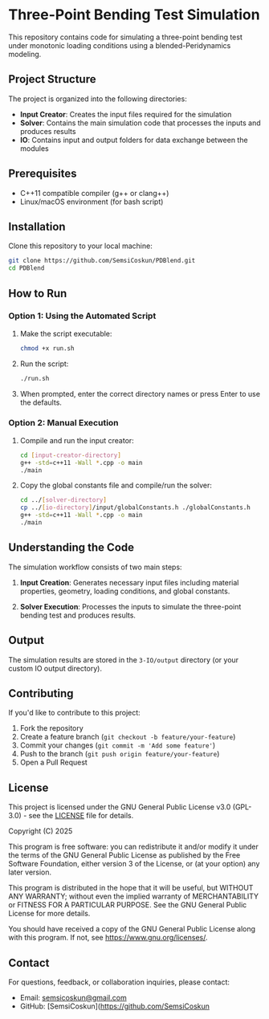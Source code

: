 # Three-Point Bending Test Simulation

This repository contains code for simulating a three-point bending test under monotonic loading conditions using a blended-Peridynamics modeling.

## Project Structure

The project is organized into the following directories:

- **Input Creator**: Creates the input files required for the simulation
- **Solver**: Contains the main simulation code that processes the inputs and produces results
- **IO**: Contains input and output folders for data exchange between the modules

## Prerequisites

- C++11 compatible compiler (g++ or clang++)
- Linux/macOS environment (for bash script)

## Installation

Clone this repository to your local machine:

```bash
git clone https://github.com/SemsiCoskun/PDBlend.git
cd PDBlend
```

## How to Run

### Option 1: Using the Automated Script

1. Make the script executable:
   ```bash
   chmod +x run.sh
   ```

2. Run the script:
   ```bash
   ./run.sh
   ```

3. When prompted, enter the correct directory names or press Enter to use the defaults.

### Option 2: Manual Execution

1. Compile and run the input creator:
   ```bash
   cd [input-creator-directory]
   g++ -std=c++11 -Wall *.cpp -o main
   ./main
   ```

2. Copy the global constants file and compile/run the solver:
   ```bash
   cd ../[solver-directory]
   cp ../[io-directory]/input/globalConstants.h ./globalConstants.h
   g++ -std=c++11 -Wall *.cpp -o main
   ./main
   ```

## Understanding the Code

The simulation workflow consists of two main steps:

1. **Input Creation**: Generates necessary input files including material properties, geometry, loading conditions, and global constants.

2. **Solver Execution**: Processes the inputs to simulate the three-point bending test and produces results.

## Output

The simulation results are stored in the `3-IO/output` directory (or your custom IO output directory).

## Contributing

If you'd like to contribute to this project:

1. Fork the repository
2. Create a feature branch (`git checkout -b feature/your-feature`)
3. Commit your changes (`git commit -m 'Add some feature'`)
4. Push to the branch (`git push origin feature/your-feature`)
5. Open a Pull Request

## License

This project is licensed under the GNU General Public License v3.0 (GPL-3.0) - see the [LICENSE](LICENSE) file for details.

Copyright (C) 2025

This program is free software: you can redistribute it and/or modify
it under the terms of the GNU General Public License as published by
the Free Software Foundation, either version 3 of the License, or
(at your option) any later version.

This program is distributed in the hope that it will be useful,
but WITHOUT ANY WARRANTY; without even the implied warranty of
MERCHANTABILITY or FITNESS FOR A PARTICULAR PURPOSE. See the
GNU General Public License for more details.

You should have received a copy of the GNU General Public License
along with this program. If not, see <https://www.gnu.org/licenses/>.

## Contact

For questions, feedback, or collaboration inquiries, please contact:
- Email: semsicoskun@gmail.com
- GitHub: [SemsiCoskun](https://github.com/SemsiCoskun
